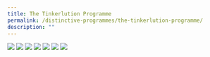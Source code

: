 ```yaml
---
title: The Tinkerlution Programme
permalink: /distinctive-programmes/the-tinkerlution-programme/
description: ""
---
```

![](/images/1%20(1).jpg)
![](/images/2%20(1).jpg)
![](/images/3%20(1).jpg)
![](/images/4%20(1).jpg)
![](/images/5%20(1).jpg)
![](/images/6%20(1).jpg)
![](/images/7%20(1).jpg)